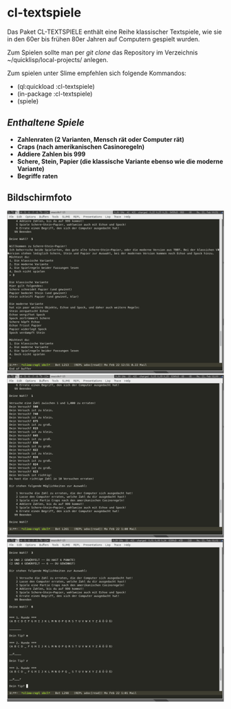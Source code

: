 cl-textspiele
=============

Das Paket CL-TEXTSPIELE enthält eine Reihe klassischer Textspiele, wie
sie in den 60er bis frühen 80er Jahren auf Computern gespielt wurden.

Zum Spielen sollte man per _git clone_ das Repository im Verzeichnis
~/quicklisp/local-projects/ anlegen.

Zum spielen unter Slime empfehlen sich folgende Kommandos:
- (ql:quickload :cl-textspiele)
- (in-package :cl-textspiele)
- (spiele)


*Enthaltene Spiele*
-------------------
* **Zahlenraten (2 Varianten, Mensch rät oder Computer rät)**
* **Craps (nach amerikanischen Casinoregeln)**
* **Addiere Zahlen bis 999**
* **Schere, Stein, Papier (die klassische Variante ebenso wie die
moderne Variante)**
* **Begriffe raten**


Bildschirmfoto
--------------
![Bildschirmfoto](/bildschirmfoto.png)
![Bildschirmfoto2](/bildschirmfoto2.png)
![Bildschirmfoto3](/bildschirmfoto3.png)

